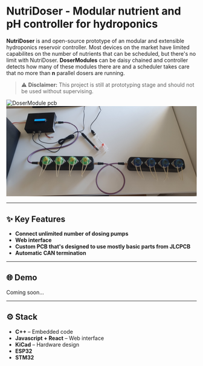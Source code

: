 # NutriDoser - Modular nutrient and pH controller for hydroponics

**NutriDoser** is and open-source prototype of an modular and extensible hydroponics reservoir controller.
Most devices on the market have limited capabilites on the number of nutrients that can be scheduled, but there's no limit with NutriDoser.
**DoserModules** can be daisy chained and controller detects how many of these modules there are and a scheduler takes care that no more than **n** parallel dosers are running.

> ⚠️ **Disclaimer:** This project is still at prototyping stage and should not be used without supervising.

<img src="./Images/DoserModulePCB.jpg" alt="DoserModule pcb" width="640">
<img src="./Images/NutriDoser.jpg" alt="NutriDoser" width="640">

---

## ✨ Key Features

- **Connect unlimited number of dosing pumps**
- **Web interface**
- **Custom PCB that's designed to use mostly basic parts from JLCPCB**
- **Automatic CAN termination**

---

## 🌐 Demo

Coming soon...

---

## ⚙️ Stack

- **C++** – Embedded code
- **Javascript + React** – Web interface
- **KiCad** – Hardware design
- **ESP32**
- **STM32**
